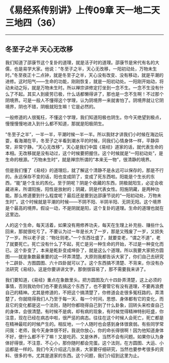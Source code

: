 # 《易经系传别讲》上传09章 天一地二天三地四（36）

------

## 冬至子之半 天心无改移

我们知道了邵康节这个复卦的道理，就是活子时的道理。邵康节是宋代有名的大儒，也是易学大家。他说：“冬至子之半，天心无改移，一阳初动处，万物未生时。”冬至夜正十二点钟，就是冬至子之半，天心没有改变、没有移动，就是平潮的进修。这时阳气——生命的功能，刚刚恢复，就是一阳初动处。一阳刚开始动，将动未动之际，就是万物未生时。所以禅宗讲修定打坐到一念不生。一念不生没有什么了不起。其实人到疲劳已极，什么话都懒得讲了，那也是一念不生啊！不过那个阴境界。可是一般人不懂得这个学理，认为阴境界一来就害怕了。阴境界就让它阴境界，阴也不错，阴极就阳生嘛！它是必然的。

一般修道的人很冤枉，不懂这个学理，我们知道阳极也阴生。你今天绝望到极点，慢慢慢慢地进入到什么都不知道，那就是阳极阴生。

“冬至子之半”，一半一半，平潮时候一半一半。所以我财才讲我们小时候在海边玩耍，看海潮在平，冬至子之半看到潮水平的时候，同我们心情身体一样，平静异常，非常宁静。“天心无改移”，天心是我们中国《易经》道家的话，就代表生命的本相。无改移就是没有动过，这个时候要把握住。这个时候就是“一阳初动处”，是生命的根源。“万物未生时”，就是禅宗所谓的“本来无一物”，很清静的境界。

但是我们懂了《易经》的道理后，就了解这个清静不是永远可以保存的，那是不行的。永远保存不变的话，阳也变成阴了，变成了死东西啦。阳能是个生长的东西，“能”是个生长的炁化。至于阴呢？阴是个收藏的东西，阴极就阳生，必定会收藏进来，所谓阳施，阳性是放射的；阴藏，阴是代表女性。阳施阴藏，是两种功能。那么修道要到什么程度呢？最后还是要到达邵康节说的“一阳初动处，万物未生时”。这个时候就是平潮的时候——不阴不阳、半阴半阳、无阴无阳。这个境界是个最高的境界。假设一动，不是阴就是阳，这个复卦的道理。生命的道理也就在这里边。

人的这个生命，每天活着，如果没有用修养功夫，每天在生理上补充些、赚些什么回来，那就很吃亏了。不要认为过一年是长大了一岁，那是又残废了一岁，又损失了一岁。所以老子说：“物壮则老。”一个东西壮盛了，就要变老，“谓之不道”，老了就要死亡。死亡没有什么了不起，死亡是另一种生命的开始，不过是一种变化而已。这个卦变了，本来是乾卦变成坤卦了，就是这么个道理。所以我要大家把方圆图——就是象数最重要的这一环弄清楚。大原则我都告诉大家了，你们自己去研究十二辟卦、方图圆图、六十四卦就可以了。这个东西搞不清楚、不背来，你没有办法研究《易经》。这是你要讲讲文字，那倒很容易了，那不需要我来讲了。

我们要知道，《易经》重点在象数里头。把方圆图及六十四卦弄清楚，这上必须的事情，否则我劝你们也不要去搞这个东西了，也不要管它有没有道理，不要再浪费自己的精神。尤其是修道的，不把这个搞清楚了，你修道会走很多冤枉路的。弄清楚了，你就晓得我们人乃至于每一天、每一个时间，思想、身体都有它的变化，而且它的变化都是这一个法则，随时你都晓得自己到了什么卦象，回转头来检查自己的身体，会很清楚。有时候不是病，却有病的现象，有时候觉得精神特别旺盛，你注意，现在已经在病态中啦，很严惩的病态。往往在这个时候人会死亡，死亡都是在精神最旺的时候产生的。相反地，一个人随时也会感到身体很衰弱。有些同学常问我：老师，我今天身体很不好。我说你放心，你的命长得很啊！因为他知道身体不好，便什么都不干了嘛！又是吃药、又是休养，当然不会有问题。如果你认为身体好得很，不注意、不心小，那你随时都会完蛋。这个法则，在方圆图、大运、小运都是一样的。我们今天介绍这几张表，大家要仔细研究，当然也要参考很多的资料、很多的书，尤其是道家的东西。这个问题，我们介绍到这里为止。